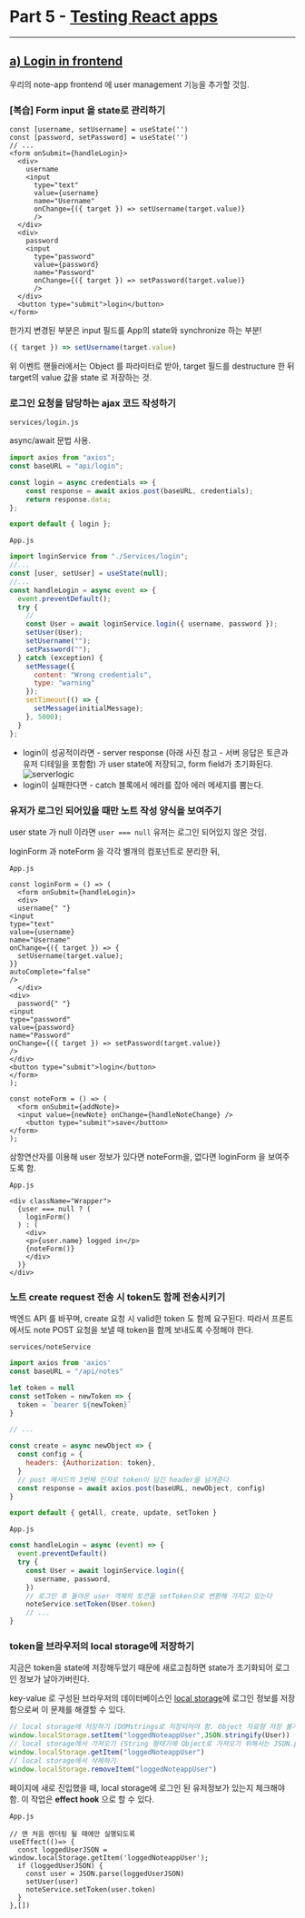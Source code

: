 # Part 5 - [Testing React apps](https://fullstackopen.com/en/part5)

---

## [a) Login in frontend](https://fullstackopen.com/en/part5/login_in_frontend)

우리의 note-app frontend 에 user management 기능을 추가할 것임.

### [복습] Form input 을 state로 관리하기

```react
const [username, setUsername] = useState('') 
const [password, setPassword] = useState('') 
// ...
<form onSubmit={handleLogin}>
  <div>
    username
    <input
      type="text"
      value={username}
      name="Username"
      onChange={({ target }) => setUsername(target.value)}
      />
  </div>
  <div>
    password
    <input
      type="password"
      value={password}
      name="Password"
      onChange={({ target }) => setPassword(target.value)}
      />
  </div>
  <button type="submit">login</button>
</form>
```

한가지 변경된 부분은 input 필드를 App의 state와 synchronize 하는 부분!

```js
({ target }) => setUsername(target.value)
```

위 이벤트 핸들러에서는 Object 를 파라미터로 받아, target 필드를 destructure 한 뒤 target의 value 값을 state 로 저장하는 것.

### 로그인 요청을 담당하는 ajax 코드 작성하기

`services/login.js`

async/await 문법 사용.

```js
import axios from "axios";
const baseURL = "api/login";

const login = async credentials => {
    const response = await axios.post(baseURL, credentials);
    return response.data;
};

export default { login };
```

`App.js`

```js
import loginService from "./Services/login";
//...
const [user, setUser] = useState(null);
//...
const handleLogin = async event => {
  event.preventDefault();
  try {
    //
    const User = await loginService.login({ username, password });
    setUser(User);
    setUsername("");
    setPassword("");
  } catch (exception) {
    setMessage({
      content: "Wrong credentials",
      type: "warning"
    });
    setTimeout(() => {
      setMessage(initialMessage);
    }, 5000);
  }
};
```

- login이 성공적이라면 - server response (아래 사진 참고 - 서버 응답은 토큰과 유저 디테일을 포함함) 가 user state에 저장되고, form field가 초기화된다.
  ![serverlogic](https://user-images.githubusercontent.com/25149664/76834938-6303ad80-6871-11ea-806d-649122edec64.png)
- login이 실패한다면 - catch 블록에서 에러를 잡아 에러 메세지를 뿜는다.

### 유저가 로그인 되어있을 때만 노트 작성 양식을 보여주기

user state 가 null 이라면 `user === null` 유저는 로그인 되어있지 않은 것임.

loginForm 과 noteForm 을 각각 별개의 컴포넌트로 분리한 뒤,

`App.js`

```react
const loginForm = () => (
  <form onSubmit={handleLogin}>
  <div>
  username{" "}
<input
type="text"
value={username}
name="Username"
onChange={({ target }) => {
  setUsername(target.value);
}}
autoComplete="false"
/>
  </div>
<div>
  password{" "}
<input
type="password"
value={password}
name="Password"
onChange={({ target }) => setPassword(target.value)}
/>
</div>
<button type="submit">login</button>
</form>
);

const noteForm = () => (
  <form onSubmit={addNote}>
  <input value={newNote} onChange={handleNoteChange} />
    <button type="submit">save</button>
</form>
);
```

삼항연산자를 이용해 user 정보가 있다면 noteForm을, 없다면 loginForm 을 보여주도록 함.

`App.js`

```react
<div className="Wrapper">
  {user === null ? (
    loginForm()
  ) : (
    <div>
    <p>{user.name} logged in</p>
    {noteForm()}
    </div>
  )}
</div>
```

### 노트 create request 전송 시 token도 함께 전송시키기

백엔드 API 를 바꾸며, create 요청 시 valid한 token 도 함께 요구된다. 따라서 프론트에서도 note POST 요청을 보낼 때 token을 함께 보내도록 수정해야 한다.

`services/noteService`

```js
import axios from 'axios'
const baseURL = "/api/notes"

let token = null
const setToken = newToken => {
  token = `bearer ${newToken}`
}

// ...

const create = async newObject => {
  const config = {
    headers: {Authorization: token},
  }
  // post 메서드의 3번째 인자로 token이 담긴 header을 넘겨준다
  const response = await axios.post(baseURL, newObject, config)
}

export default { getAll, create, update, setToken }
```

`App.js`

```js
const handleLogin = async (event) => {
  event.preventDefault()
  try {
    const User = await loginService.login({
      username, password,
    })
    // 로그인 후 돌아온 user 객체의 토큰을 setToken으로 변환해 가지고 있는다 
    noteService.setToken(User.token)
    // ...
}
```

### token을 브라우저의 local storage에 저장하기

지금은 token을 state에 저장해두었기 때문에 새로고침하면 state가 초기화되어 로그인 정보가 날아가버린다.

key-value 로 구성된 브라우저의 데이터베이스인 [local storage](https://developer.mozilla.org/en-US/docs/Web/API/Storage)에 로그인 정보를 저장함으로써 이 문제를 해결할 수 있다.

```js
// local storage에 저장하기 (DOMstrings로 저장되어야 함. Object 자료형 저장 불가능하기에 JSON.stringfy 해야함)
window.localStorage.setItem("loggedNoteappUser",JSON.stringify(User))
// local storage에서 가져오기 (String 형태기에 Object로 가져오기 위해서는 JSON.parse 해야함)
window.localStorage.getItem("loggedNoteappUser")
// local storage에서 삭제하기
window.localStorage.removeItem("loggedNoteappUser")
```

페이지에 새로 진입했을 때, local storage에 로그인 된 유저정보가 있는지 체크해야 함. 이 작업은 **effect hook** 으로 할 수 있다.

`App.js`

```react
// 맨 처음 렌더링 될 때에만 실행되도록
useEffect(()=> {
  const loggedUserJSON = window.localStorage.getItem('loggedNoteappUser');
  if (loggedUserJSON) {
    const user = JSON.parse(loggedUserJSON)
    setUser(user)
    noteService.setToken(user.token)
  }
},[])
```

